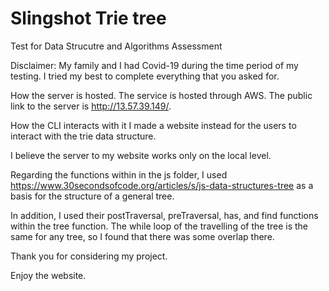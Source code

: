 # Slingshot Trie tree
Test for Data Strucutre and Algorithms Assessment

Disclaimer: My family and I had Covid-19 during the time period of my testing. I tried my best to complete everything that you asked for. 

How the server is hosted.
The service is hosted through AWS.
The public link to the server is http://13.57.39.149/. 

How the CLI interacts with it
I made a website instead for the users to interact with the trie data structure.

I believe the server to my website works only on the local level. 

Regarding the functions within in the js folder, I used https://www.30secondsofcode.org/articles/s/js-data-structures-tree as a basis for the structure of a general tree.

In addition, I used their postTraversal, preTraversal, has, and find functions within the tree function. The while loop of the travelling of the tree is the same for any tree, so I found that there was some overlap there. 


Thank you for considering my project.

Enjoy the website. 
